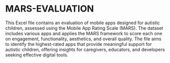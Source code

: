 # MARS-EVALUATION
This Excel file contains an evaluation of mobile apps designed for autistic children, assessed using the Mobile App Rating Scale (MARS). The dataset includes various apps and applies the MARS framework to score each one on engagement, functionality, aesthetics, and overall quality. The file aims to identify the highest-rated apps that provide meaningful support for autistic children, offering insights for caregivers, educators, and developers seeking effective digital tools.
